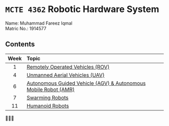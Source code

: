 # `MCTE 4362` Robotic Hardware System

Name: Muhammad Fareez Iqmal\
Matric No.: 1914577

## Contents

| Week | Topic                                                                               |
| :--: | :---------------------------------------------------------------------------------- |
|  1   | [Remotely Operated Vehicles (ROV)](Week1/ROV.md)                                    |
|  4   | [Unmanned Aerial Vehicles (UAV)](Week4/UAV.md)                                      |
|  6   | [Autonomous Guided Vehicle (AGV) & Autonomous Mobile Robot (AMR)](Week6/AGV-AMR.md) |
|  7   | [Swarming Robots](Week7/Swarm.md)                                                   |
|  11  | [Humanoid Robots](Week11/Humanoid.md)                                               |

🤖🤖🤖
